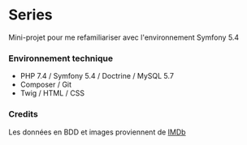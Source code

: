 # Series
Mini-projet pour me refamiliariser avec l'environnement Symfony 5.4

### Environnement technique
- PHP 7.4 / Symfony 5.4 / Doctrine / MySQL 5.7
- Composer / Git
- Twig / HTML / CSS

### Credits
Les données en BDD et images proviennent de [IMDb](https://www.imdb.com/)
